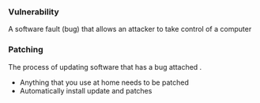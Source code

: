 ### Vulnerability
A software fault (bug) that allows an attacker to take control of a computer

### Patching 
The process of updating software that has a bug attached .

- Anything that you use at home needs to be patched 
- Automatically install update and patches